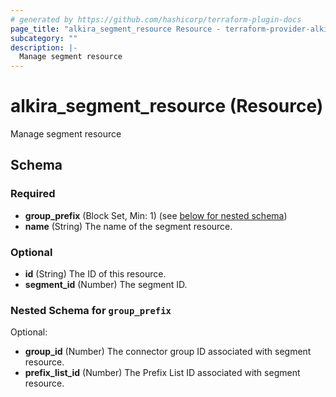 ```yaml
---
# generated by https://github.com/hashicorp/terraform-plugin-docs
page_title: "alkira_segment_resource Resource - terraform-provider-alkira"
subcategory: ""
description: |-
  Manage segment resource
---
```


# alkira_segment_resource (Resource)

Manage segment resource



<!-- schema generated by tfplugindocs -->
## Schema

### Required

- **group_prefix** (Block Set, Min: 1) (see [below for nested schema](#nestedblock--group_prefix))
- **name** (String) The name of the segment resource.

### Optional

- **id** (String) The ID of this resource.
- **segment_id** (Number) The segment ID.

<a id="nestedblock--group_prefix"></a>
### Nested Schema for `group_prefix`

Optional:

- **group_id** (Number) The connector group ID associated with segment resource.
- **prefix_list_id** (Number) The Prefix List ID associated with segment resource.


